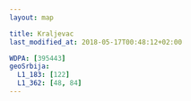 ```yaml
---
layout: map

title: Kraljevac
last_modified_at: 2018-05-17T00:48:12+02:00

WDPA: [395443]
geoSrbija:
  L1_183: [122]
  L1_362: [48, 84]
---
```

